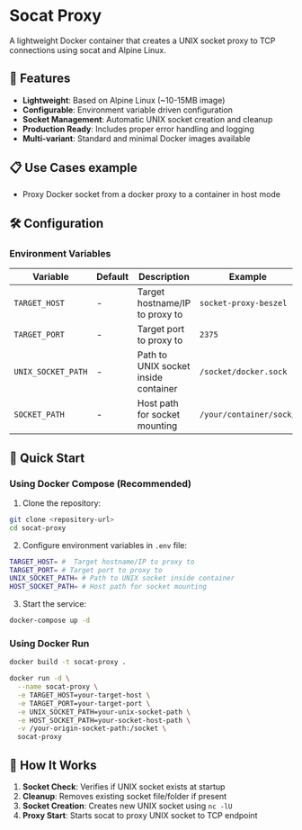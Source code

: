 # Socat Proxy

A lightweight Docker container that creates a UNIX socket proxy to TCP connections using socat and Alpine Linux.

## 🚀 Features

- **Lightweight**: Based on Alpine Linux (~10-15MB image)
- **Configurable**: Environment variable driven configuration
- **Socket Management**: Automatic UNIX socket creation and cleanup
- **Production Ready**: Includes proper error handling and logging
- **Multi-variant**: Standard and minimal Docker images available

## 📋 Use Cases example

- Proxy Docker socket from a docker proxy to a container in host mode

## 🛠️ Configuration

### Environment Variables

| Variable | Default | Description | Example |
|----------|---------|-------------|---------|
| `TARGET_HOST` | - | Target hostname/IP to proxy to | `socket-proxy-beszel` |
| `TARGET_PORT` | - | Target port to proxy to | `2375` |
| `UNIX_SOCKET_PATH` | - | Path to UNIX socket inside container | `/socket/docker.sock` |
| `SOCKET_PATH` | - | Host path for socket mounting | `/your/container/sock/` |

## 🚢 Quick Start

### Using Docker Compose (Recommended)

1. Clone the repository:
```bash
git clone <repository-url>
cd socat-proxy
```

2. Configure environment variables in `.env` file:
```bash
TARGET_HOST= #  Target hostname/IP to proxy to
TARGET_PORT= # Target port to proxy to
UNIX_SOCKET_PATH= # Path to UNIX socket inside container
HOST_SOCKET_PATH= # Host path for socket mounting
```

3. Start the service:
```bash
docker-compose up -d
```

### Using Docker Run

```bash
docker build -t socat-proxy .

docker run -d \
  --name socat-proxy \
  -e TARGET_HOST=your-target-host \
  -e TARGET_PORT=your-target-port \
  -e UNIX_SOCKET_PATH=your-unix-socket-path \
  -e HOST_SOCKET_PATH=your-socket-host-path \
  -v /your-origin-socket-path:/socket \
  socat-proxy
```

## 🔧 How It Works

1. **Socket Check**: Verifies if UNIX socket exists at startup
2. **Cleanup**: Removes existing socket file/folder if present
3. **Socket Creation**: Creates new UNIX socket using `nc -lU`
4. **Proxy Start**: Starts socat to proxy UNIX socket to TCP endpoint
